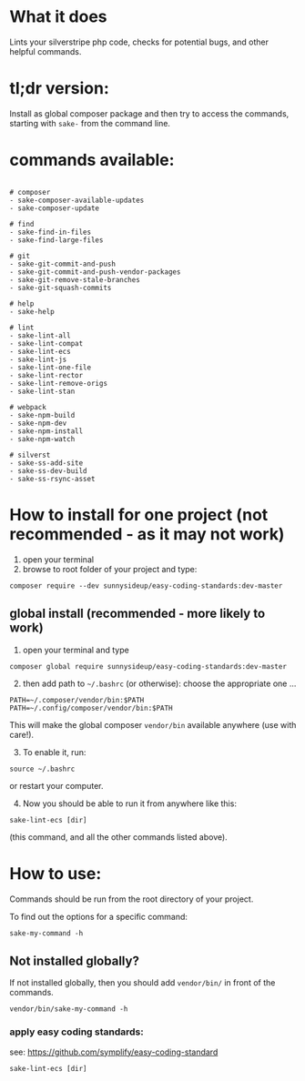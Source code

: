 # What it does

Lints your silverstripe php code, checks for potential bugs, and other helpful commands.

# tl;dr version:

Install as global composer package and then try to access the commands, starting with `sake-` from the command line.

# commands available:

```shell

# composer
- sake-composer-available-updates
- sake-composer-update

# find
- sake-find-in-files
- sake-find-large-files

# git
- sake-git-commit-and-push
- sake-git-commit-and-push-vendor-packages
- sake-git-remove-stale-branches
- sake-git-squash-commits

# help
- sake-help

# lint
- sake-lint-all
- sake-lint-compat
- sake-lint-ecs
- sake-lint-js
- sake-lint-one-file
- sake-lint-rector
- sake-lint-remove-origs
- sake-lint-stan

# webpack
- sake-npm-build
- sake-npm-dev
- sake-npm-install
- sake-npm-watch

# silverst
- sake-ss-add-site
- sake-ss-dev-build
- sake-ss-rsync-asset

```

# How to install for one project (not recommended - as it may not work)

1. open your terminal
2. browse to root folder of your project and type:
 ```shell
composer require --dev sunnysideup/easy-coding-standards:dev-master
 ```

## global install (recommended - more likely to work)

1. open your terminal and type
```shell
composer global require sunnysideup/easy-coding-standards:dev-master
```

2. then add path to `~/.bashrc` (or otherwise):
choose the appropriate one ...
```shell
PATH=~/.composer/vendor/bin:$PATH
PATH=~/.config/composer/vendor/bin:$PATH
```
This will make the global composer `vendor/bin` available anywhere (use with care!).

3. To enable it, run:
```shell
source ~/.bashrc
```
or restart your computer.

4. Now you should be able to run it from anywhere like this:

```shell
sake-lint-ecs [dir]
```
(this command, and all the other commands listed above).

# How to use:
Commands should be run from the root directory of your project.

To find out the options for a specific command:

```shell
sake-my-command -h
```

## Not installed globally?
If not installed globally, then you should add `vendor/bin/` in front of the commands.

```shell
vendor/bin/sake-my-command -h
```

### apply easy coding standards:
see: https://github.com/symplify/easy-coding-standard
```shell
sake-lint-ecs [dir]
```
